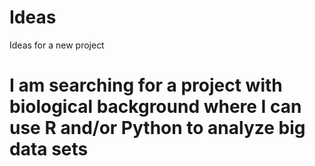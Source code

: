 # Ideas
Ideas for a new project
# I am searching for a project with biological background where I can use R and/or Python to analyze big data sets
